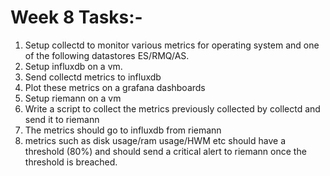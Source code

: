 # Week 8 Tasks:-
1. Setup collectd to monitor various metrics for operating system and one of the following datastores ES/RMQ/AS.
2. Setup influxdb on a vm.
3. Send collectd metrics to influxdb
4. Plot these metrics on a grafana dashboards
5. Setup riemann on a vm
6. Write a script to collect the metrics previously collected by collectd and send it to riemann
7. The metrics should go to influxdb from riemann
8. metrics such as disk usage/ram usage/HWM etc should have a threshold (80%) and should send a critical alert to riemann once the threshold is breached.

    
    


